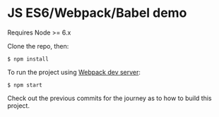 # JS ES6/Webpack/Babel demo

Requires Node >= 6.x

Clone the repo, then:

`$ npm install`

To run the project using [Webpack dev server](https://github.com/webpack/webpack-dev-server):

`$ npm start`

Check out the previous commits for the journey as to how to build this project.
